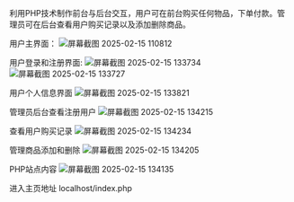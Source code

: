 利用PHP技术制作前台与后台交互，用户可在前台购买任何物品，下单付款。管理员可在后台查看用户购买记录以及添加删除商品。

用户主界面：
![屏幕截图 2025-02-15 110812](https://github.com/user-attachments/assets/c84a85bd-61ed-41d8-9fa4-52b5895a76dc)

用户登录和注册界面:
![屏幕截图 2025-02-15 133734](https://github.com/user-attachments/assets/c5bc4e59-803f-4a8f-ba61-794a64c287d3)
![屏幕截图 2025-02-15 133727](https://github.com/user-attachments/assets/fd67171b-715c-4f76-bbaa-22967be53efd)

用户个人信息界面
![屏幕截图 2025-02-15 133821](https://github.com/user-attachments/assets/740bef14-0602-42e5-9860-f14c31478c96)

管理员后台查看注册用户
![屏幕截图 2025-02-15 134215](https://github.com/user-attachments/assets/68b293f7-f0db-404e-8787-a3575f04cc6d)

查看用户购买记录
![屏幕截图 2025-02-15 134234](https://github.com/user-attachments/assets/1b8c0637-5e82-478a-9c48-d9a6c2622f8b)

管理商品添加和删除
![屏幕截图 2025-02-15 134205](https://github.com/user-attachments/assets/1e8f3a0b-2262-41b9-9df2-19e122b47939)

PHP站点内容
![屏幕截图 2025-02-15 134135](https://github.com/user-attachments/assets/f1256dea-f072-4369-afcf-5c158fbb8751)

进入主页地址
localhost/index.php
